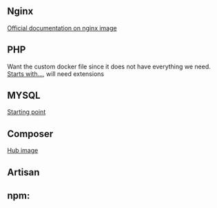 ## Nginx
[Official documentation on nginx image](https://hub.docker.com/_/nginx)

## PHP
Want the custom docker file since it does not have everything we need. 
[Starts with...](https://hub.docker.com/_/php), will need extensions 

## MYSQL

[Starting point](https://hub.docker.com/_/mysql)

## Composer 

[Hub image](https://hub.docker.com/_/composer)

## Artisan

## npm: